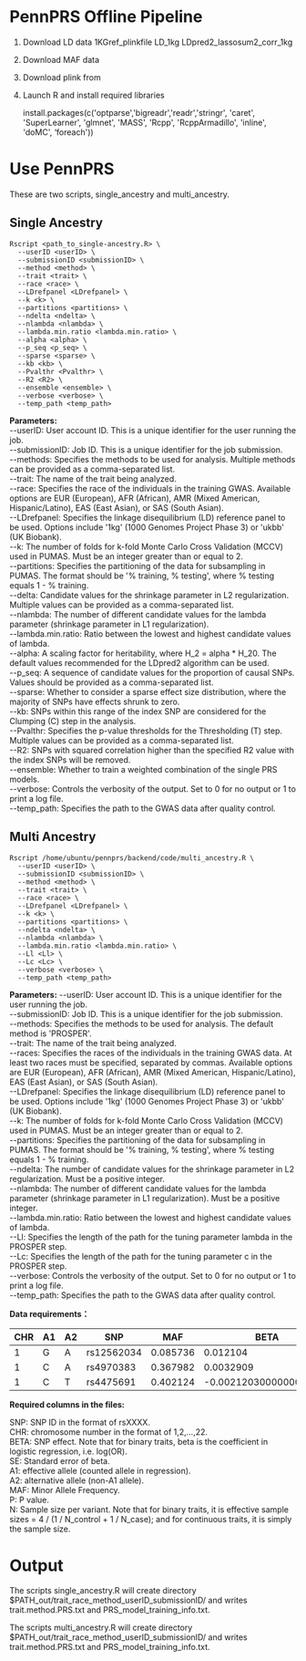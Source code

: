
# PennPRS Offline Pipeline 

1. Download LD data
	1KGref_plinkfile
	LD_1kg
	LDpred2_lassosum2_corr_1kg

2. Download MAF data

3. Download plink from 

4. Launch R and install required libraries

    install.packages(c('optparse','bigreadr','readr','stringr', 'caret', 'SuperLearner', 'glmnet', 'MASS', 'Rcpp', 'RcppArmadillo', 'inline', 'doMC', ‘foreach'))


# Use PennPRS

These are two scripts, single_ancestry and multi_ancestry.

## Single Ancestry

    Rscript <path_to_single-ancestry.R> \
      --userID <userID> \
      --submissionID <submissionID> \
      --method <method> \
      --trait <trait> \
      --race <race> \
      --LDrefpanel <LDrefpanel> \
      --k <k> \
      --partitions <partitions> \
      --ndelta <ndelta> \
      --nlambda <nlambda> \
      --lambda.min.ratio <lambda.min.ratio> \
      --alpha <alpha> \
      --p_seq <p_seq> \
      --sparse <sparse> \
      --kb <kb> \
      --Pvalthr <Pvalthr> \
      --R2 <R2> \
      --ensemble <ensemble> \
      --verbose <verbose> \
      --temp_path <temp_path>

  **Parameters:** <br>
--userID: User account ID. This is a unique identifier for the user running the job.<br>
--submissionID: Job ID. This is a unique identifier for the job submission.<br>
--methods: Specifies the methods to be used for analysis. Multiple methods can be provided as a comma-separated list.<br>
--trait: The name of the trait being analyzed.<br>
--race: Specifies the race of the individuals in the training GWAS. Available options are EUR (European), AFR (African), AMR (Mixed American, Hispanic/Latino), EAS (East Asian), or SAS (South Asian).<br>
--LDrefpanel: Specifies the linkage disequilibrium (LD) reference panel to be used. Options include '1kg' (1000 Genomes Project Phase 3) or 'ukbb' (UK Biobank).<br>
--k: The number of folds for k-fold Monte Carlo Cross Validation (MCCV) used in PUMAS. Must be an integer greater than or equal to 2.<br>
--partitions: Specifies the partitioning of the data for subsampling in PUMAS. The format should be '% training, % testing', where % testing equals 1 - % training.<br>
--delta: Candidate values for the shrinkage parameter in L2 regularization. Multiple values can be provided as a comma-separated list.<br>
--nlambda: The number of different candidate values for the lambda parameter (shrinkage parameter in L1 regularization).<br>
--lambda.min.ratio: Ratio between the lowest and highest candidate values of lambda.<br>
--alpha: A scaling factor for heritability, where H_2 = alpha * H_20. The default values recommended for the LDpred2 algorithm can be used.<br>
--p_seq: A sequence of candidate values for the proportion of causal SNPs. Values should be provided as a comma-separated list.<br>
--sparse: Whether to consider a sparse effect size distribution, where the majority of SNPs have effects shrunk to zero.<br>
--kb: SNPs within this range of the index SNP are considered for the Clumping (C) step in the analysis.<br>
--Pvalthr: Specifies the p-value thresholds for the Thresholding (T) step. Multiple values can be provided as a comma-separated list.<br>
--R2: SNPs with squared correlation higher than the specified R2 value with the index SNPs will be removed.<br>
--ensemble: Whether to train a weighted combination of the single PRS models.<br>
--verbose: Controls the verbosity of the output. Set to 0 for no output or 1 to print a log file.<br>
--temp_path: Specifies the path to the GWAS data after quality control.<br>



## Multi Ancestry

    Rscript /home/ubuntu/pennprs/backend/code/multi_ancestry.R \
      --userID <userID> \
      --submissionID <submissionID> \
      --method <method> \
      --trait <trait> \
      --race <race> \
      --LDrefpanel <LDrefpanel> \
      --k <k> \
      --partitions <partitions> \
      --ndelta <ndelta> \
      --nlambda <nlambda> \
      --lambda.min.ratio <lambda.min.ratio> \
      --Ll <Ll> \
      --Lc <Lc> \
      --verbose <verbose> \
      --temp_path <temp_path>

**Parameters:**
--userID: User account ID. This is a unique identifier for the user running the job.<br>
--submissionID: Job ID. This is a unique identifier for the job submission.<br>
--methods: Specifies the methods to be used for analysis. The default method is 'PROSPER'.<br>
--trait: The name of the trait being analyzed.<br>
--races: Specifies the races of the individuals in the training GWAS data. At least two races must be specified, separated by commas. Available options are EUR (European), AFR (African), AMR (Mixed American, Hispanic/Latino), EAS (East Asian), or SAS (South Asian).<br>
--LDrefpanel: Specifies the linkage disequilibrium (LD) reference panel to be used. Options include '1kg' (1000 Genomes Project Phase 3) or 'ukbb' (UK Biobank).<br>
--k: The number of folds for k-fold Monte Carlo Cross Validation (MCCV) used in PUMAS. Must be an integer greater than or equal to 2.<br>
--partitions: Specifies the partitioning of the data for subsampling in PUMAS. The format should be '% training, % testing', where % testing equals 1 - % training.<br>
--ndelta: The number of candidate values for the shrinkage parameter in L2 regularization. Must be a positive integer.<br>
--nlambda: The number of different candidate values for the lambda parameter (shrinkage parameter in L1 regularization). Must be a positive integer.<br>
--lambda.min.ratio: Ratio between the lowest and highest candidate values of lambda.<br>
--Ll: Specifies the length of the path for the tuning parameter lambda in the PROSPER step.<br>
--Lc: Specifies the length of the path for the tuning parameter c in the PROSPER step.<br>
--verbose: Controls the verbosity of the output. Set to 0 for no output or 1 to print a log file.<br>
--temp_path: Specifies the path to the GWAS data after quality control.<br>




**Data requirements：**

| CHR | A1 | A2 | SNP        | MAF       | BETA                  | SE        | P       | N     |
|-----|----|----|------------|-----------|-----------------------|-----------|---------|-------|
| 1   | G  | A  | rs12562034 | 0.085736  | 0.012104              | 0.051204  | 0.8131  | 16162 |
| 1   | C  | A  | rs4970383  | 0.367982  | 0.0032909             | 0.027646  | 0.9052  | 17079 |
| 1   | C  | T  | rs4475691  | 0.402124  | -0.0021203000000000003| 0.026989  | 0.9374  | 17079 |


**Required columns in the files:**

SNP: SNP ID in the format of rsXXXX.<br>
CHR: chromosome number in the format of 1,2,...,22.<br>
BETA: SNP effect. Note that for binary traits, beta is the coefficient in logistic regression, i.e. log(OR).<br>
SE: Standard error of beta.<br>
A1: effective allele (counted allele in regression).<br>
A2: alternative allele (non-A1 allele).<br>
MAF: Minor Allele Frequency.<br>
P: P value.<br>
N: Sample size per variant. Note that for binary traits, it is effective sample sizes = 4 / (1 / N_control + 1 / N_case); and for continuous traits, it is simply the sample size.<br>



# Output

The scripts single_ancestry.R will create directory 
$PATH_out/trait_race_method_userID_submissionID/ and writes trait.method.PRS.txt and PRS_model_training_info.txt.

The scripts multi_ancestry.R will create directory 
$PATH_out/trait_race_method_userID_submissionID/ and writes trait.method.PRS.txt and PRS_model_training_info.txt.

